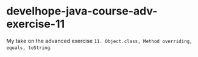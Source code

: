 # develhope-java-course-adv-exercise-11
My take on the advanced exercise `11. Object.class, Method overriding, equals, toString`.
